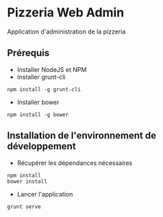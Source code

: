 # Pizzeria Web Admin
Application d'administration de la pizzeria

## Prérequis
* Installer NodeJS et NPM
* Installer grunt-cli
```
npm install -g grunt-cli
```
* Installer bower
```
npm install -g bower
```

## Installation de l'environnement de développement
* Récupérer les dépendances nécessaires
```
npm install
bower install
```
* Lancer l'application
```
grunt serve
```
